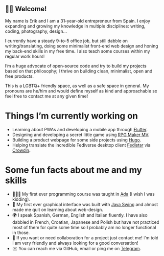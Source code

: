 ## 👋🏻 Welcome!

My name is Erik and I am a 31-year-old entrepreneur from Spain. I enjoy expanding and growing my knowledge in multiple disciplines: writing, coding, photography, design…

I currently have a steady 9-to-5 office job, but still dabble on writing/translating, doing some minimalist front-end web design and honing my back-end skills in my free time. I also teach some courses within my regular work hours!

I’m a huge advocate of open-source code and try to build my projects based on that philosophy; I thrive on building clean, minimalist, open and free products.

This is a LGBTQ+ friendly space, as well as a safe space in general. My pronouns are he/him and would define myself as kind and approachable so feel free to contact me at any given time!

# Things I’m currently working on
- Learning about PWAs and developing a mobile app through [Flutter]( https://flutter.dev/).
- Designing and developing a secret little game using [RPG Maker MV]( https://www.rpgmakerweb.com/products/rpg-maker-mv).
- Building a product webpage for some side projects using [Hugo]( https://gohugo.io/).
- Helping translate the incredible Fediverse desktop client [Fedistar](https://fedistar.net/) via [Crowdin](https://crowdin.com/).
# Some fun facts about me and my skills
- 👨🏻‍💻 My first ever programming course was taught in [Ada](https://en.wikipedia.org/wiki/Ada_(programming_language)) (I wish I was kidding).
- 🎨 My first ever graphical interface was built with [Java Swing](https://en.wikipedia.org/wiki/Swing_(Java)) and almost made me quit on learning about web-design.
- 🌍 I speak Spanish, German, English and Italian fluently. I have also dabbled in French, Croatian, Japanese and Polish but have not practiced most of them for quite some time so I probably am no longer functional in those.
- 🤝 If you want or need collaboration for a project just contact me! I’m told I am very friendly and always looking for a good conversation!
- ✉️ You can reach me via GitHub, email or ping me on [Telegram](https://t.me/definitelyerik).